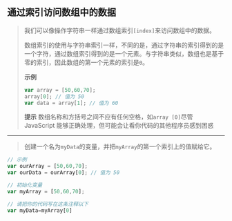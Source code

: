 ## 通过索引访问数组中的数据

> 我们可以像操作字符串一样通过数组索引`[index]`来访问数组中的数据。
>
> 数组索引的使用与字符串索引一样，不同的是，通过字符串的索引得到的是一个字符，通过数组索引得到的是一个元素。与字符串类似，数组也是基于零的索引，因此数组的第一个元素的索引是`0`。
>
> **示例**
>
> ```js
> var array = [50,60,70];
> array[0]; // 值为 50
> var data = array[1]; // 值为 60
> ```
>
> **提示**
> 数组名称和方括号之间不应有任何空格，如`array [0]`尽管 JavaScript 能够正确处理，但可能会让看你代码的其他程序员感到困惑

---

> 创建一个名为`myData`的变量，并把`myArray`的第一个索引上的值赋给它。

```js
// 示例
var ourArray = [50,60,70];
var ourData = ourArray[0]; // 值为 50

// 初始化变量
var myArray = [50,60,70];

// 请把你的代码写在这条注释以下
var myData=myArray[0]
```


